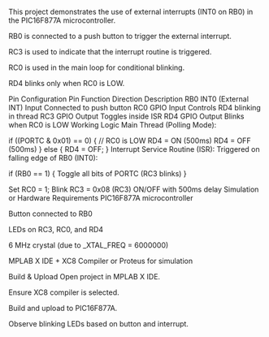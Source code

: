 This project demonstrates the use of external interrupts (INT0 on RB0) in the PIC16F877A microcontroller.

RB0 is connected to a push button to trigger the external interrupt.

RC3 is used to indicate that the interrupt routine is triggered.

RC0 is used in the main loop for conditional blinking.

RD4 blinks only when RC0 is LOW.

Pin Configuration
Pin	Function	Direction	Description
RB0	INT0 (External INT)	Input	Connected to push button
RC0	GPIO	Input	Controls RD4 blinking in thread
RC3	GPIO	Output	Toggles inside ISR
RD4	GPIO	Output	Blinks when RC0 is LOW
Working Logic
Main Thread (Polling Mode):

if ((PORTC & 0x01) == 0)
{
    // RC0 is LOW
    RD4 = ON (500ms)
    RD4 = OFF (500ms)
}
else
{
    RD4 = OFF;
}
 Interrupt Service Routine (ISR):
Triggered on falling edge of RB0 (INT0):


if (RB0 == 1)
{
    Toggle all bits of PORTC (RC3 blinks)
}

Set RC0 = 1;
Blink RC3 = 0x08 (RC3) ON/OFF with 500ms delay
Simulation or Hardware Requirements
PIC16F877A microcontroller

Button connected to RB0

LEDs on RC3, RC0, and RD4

6 MHz crystal (due to _XTAL_FREQ = 6000000)

MPLAB X IDE + XC8 Compiler or Proteus for simulation

 Build & Upload
Open project in MPLAB X IDE.

Ensure XC8 compiler is selected.

Build and upload to PIC16F877A.

Observe blinking LEDs based on button and interrupt.

